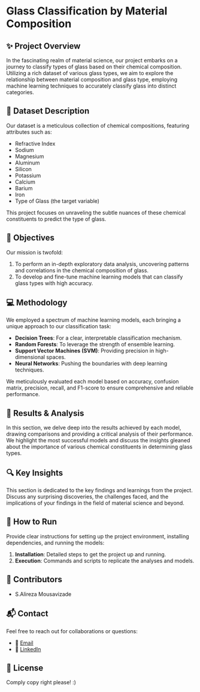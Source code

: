 # Glass Classification by Material Composition

## ✨ Project Overview
In the fascinating realm of material science, our project embarks on a journey to classify types of glass based on their chemical composition. Utilizing a rich dataset of various glass types, we aim to explore the relationship between material composition and glass type, employing machine learning techniques to accurately classify glass into distinct categories.

## 🧪 Dataset Description
Our dataset is a meticulous collection of chemical compositions, featuring attributes such as:
- Refractive Index
- Sodium
- Magnesium
- Aluminum
- Silicon
- Potassium
- Calcium
- Barium
- Iron
- Type of Glass (the target variable)

This project focuses on unraveling the subtle nuances of these chemical constituents to predict the type of glass.

## 🎯 Objectives
Our mission is twofold:
1. To perform an in-depth exploratory data analysis, uncovering patterns and correlations in the chemical composition of glass.
2. To develop and fine-tune machine learning models that can classify glass types with high accuracy.

## 💻 Methodology
We employed a spectrum of machine learning models, each bringing a unique approach to our classification task:
- **Decision Trees**: For a clear, interpretable classification mechanism.
- **Random Forests**: To leverage the strength of ensemble learning.
- **Support Vector Machines (SVM)**: Providing precision in high-dimensional spaces.
- **Neural Networks**: Pushing the boundaries with deep learning techniques.

We meticulously evaluated each model based on accuracy, confusion matrix, precision, recall, and F1-score to ensure comprehensive and reliable performance.

## 🌟 Results & Analysis
In this section, we delve deep into the results achieved by each model, drawing comparisons and providing a critical analysis of their performance. We highlight the most successful models and discuss the insights gleaned about the importance of various chemical constituents in determining glass types.

## 🔍 Key Insights
This section is dedicated to the key findings and learnings from the project. Discuss any surprising discoveries, the challenges faced, and the implications of your findings in the field of material science and beyond.

## 🚀 How to Run
Provide clear instructions for setting up the project environment, installing dependencies, and running the models:
1. **Installation**: Detailed steps to get the project up and running.
2. **Execution**: Commands and scripts to replicate the analyses and models.

## 👥 Contributors
- S.Alireza Mousavizade

## 📬 Contact
Feel free to reach out for collaborations or questions:
- 📧 [Email](mousavizade@risklab.ai)
- 💼 [LinkedIn](https://www.linkedin.com/in/s-a-mousavizade)

## 📄 License
Comply copy right please! :)


